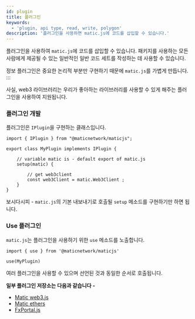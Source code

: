 ```yaml
---
id: plugin
title: 플러그인
keywords:
  - 'plugin, api type, read, write, polygon'
description: '플러그인을 사용하면 matic.js에 코드를 삽입할 수 있습니다.'
---
```


플러그인을 사용하여 `matic.js`에 코드를 삽입할 수 있습니다. 패키지를 사용하는 모든 사람에게 제공될 수 있는 일반적인 일반 코드 세트를 작성하는 데 사용할 수 있습니다.

정보 플러그인은 중요한 논리적 부분만 구현하기 때문에 `matic.js`를 가볍게 만듭니다. :::

사실, web3 라이브러리는 우리가 좋아하는 라이브러리를 사용할 수 있게 해주는 플러그인을 사용하여 지원됩니다.

### 플러그인 개발

플러그인은 `IPlugin`을 구현하는 클래스입니다.

```
import { IPlugin } from "@maticnetwork/maticjs";

export class MyPlugin implements IPlugin {

    // variable matic is - default export of matic.js
    setup(matic) {

        // get web3client
        const web3Client = matic.Web3Client ;
    }
}
```

보시다시피 - `matic.js`의 기본 내보내기로 호출될 `setup` 메소드를 구현하기만 하면 됩니다.

### Use 플러그인

`matic.js`는 플러그인을 사용하기 위한 `use` 메소드를 노출합니다.

```
import { use } from '@maticnetwork/maticjs'

use(MyPlugin)
```

여러 플러그인을 사용할 수 있으며 선언된 것과 동일한 순서로 호출됩니다.

**일부 플러그인 저장소는 다음과 같습니다 -**

- [Matic web3.js](https://github.com/maticnetwork/maticjs-web3)
- [Matic ethers](https://github.com/maticnetwork/maticjs-ethers)
- [FxPortal.js](https://github.com/maticnetwork/fx-portal.js)
